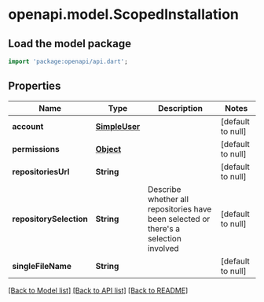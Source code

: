 # openapi.model.ScopedInstallation

## Load the model package
```dart
import 'package:openapi/api.dart';
```

## Properties
Name | Type | Description | Notes
------------ | ------------- | ------------- | -------------
**account** | [**SimpleUser**](SimpleUser.md) |  | [default to null]
**permissions** | [**Object**](.md) |  | [default to null]
**repositoriesUrl** | **String** |  | [default to null]
**repositorySelection** | **String** | Describe whether all repositories have been selected or there&#39;s a selection involved | [default to null]
**singleFileName** | **String** |  | [default to null]

[[Back to Model list]](../README.md#documentation-for-models) [[Back to API list]](../README.md#documentation-for-api-endpoints) [[Back to README]](../README.md)


